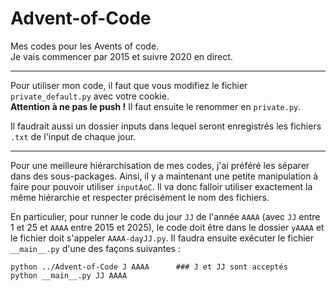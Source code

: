 # Advent-of-Code

Mes codes pour les Avents of code.  
Je vais commencer par 2015 et suivre 2020 en direct.

---

Pour utiliser mon code, il faut que vous modifiez le fichier `private_default.py` avec votre cookie.  
**Attention à ne pas le push !** Il faut ensuite le renommer en `private.py`.

Il faudrait aussi un dossier inputs dans lequel seront enregistrés les fichiers `.txt` de l'input de chaque jour.

---

Pour une meilleure hiérarchisation de mes codes, j'ai préféré les séparer dans des sous-packages. Ainsi, il y a maintenant une petite manipulation à faire pour pouvoir utiliser `inputAoC`. Il va donc falloir utiliser exactement la même hiérarchie et respecter précisément le nom des fichiers.

En particulier, pour runner le code du jour `JJ` de l'année `AAAA` (avec `JJ` entre 1 et 25 et `AAAA` entre 2015 et 2025), le code doit être dans le dossier `yAAAA` et le fichier doit s'appeler `AAAA-dayJJ.py`. Il faudra ensuite exécuter le fichier `__main__.py` d'une des façons suivantes :

    python ../Advent-of-Code J AAAA      ### J et JJ sont acceptés
    python __main__.py JJ AAAA

